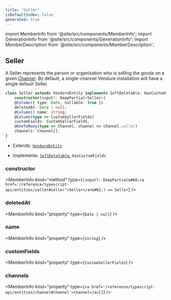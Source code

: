 ```yaml
---
title: "Seller"
isDefaultIndex: false
generated: true
---
```

<!-- This file was generated from the Vendure source. Do not modify. Instead, re-run the "docs:build" script -->
import MemberInfo from '@site/src/components/MemberInfo';
import GenerationInfo from '@site/src/components/GenerationInfo';
import MemberDescription from '@site/src/components/MemberDescription';


## Seller

<GenerationInfo sourceFile="packages/core/src/entity/seller/seller.entity.ts" sourceLine="17" packageName="@bb-vendure/core" />

A Seller represents the person or organization who is selling the goods on a given <a href='/reference/typescript-api/entities/channel#channel'>Channel</a>.
By default, a single-channel Vendure installation will have a single default Seller.

```ts title="Signature"
class Seller extends VendureEntity implements SoftDeletable, HasCustomFields {
    constructor(input?: DeepPartial<Seller>)
    @Column({ type: Date, nullable: true })
    deletedAt: Date | null;
    @Column() name: string;
    @Column(type => CustomSellerFields)
    customFields: CustomSellerFields;
    @OneToMany(type => Channel, channel => channel.seller)
    channels: Channel[];
}
```
* Extends: <code><a href='/reference/typescript-api/entities/vendure-entity#vendureentity'>VendureEntity</a></code>


* Implements: <code><a href='/reference/typescript-api/entities/interfaces#softdeletable'>SoftDeletable</a></code>, <code>HasCustomFields</code>



<div className="members-wrapper">

### constructor

<MemberInfo kind="method" type={`(input?: DeepPartial&#60;<a href='/reference/typescript-api/entities/seller#seller'>Seller</a>&#62;) => Seller`}   />


### deletedAt

<MemberInfo kind="property" type={`Date | null`}   />


### name

<MemberInfo kind="property" type={`string`}   />


### customFields

<MemberInfo kind="property" type={`CustomSellerFields`}   />


### channels

<MemberInfo kind="property" type={`<a href='/reference/typescript-api/entities/channel#channel'>Channel</a>[]`}   />




</div>
